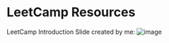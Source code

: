 ﻿# LeetCamp Resources

LeetCamp Introduction Slide created by me:
![image](https://user-images.githubusercontent.com/73092944/229680338-11189515-468e-422a-8b4e-d2221cb93b9f.png)

